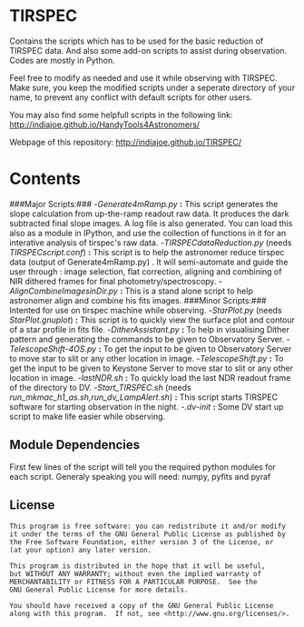 TIRSPEC
=================

Contains the scripts which has to be used for the basic reduction of TIRSPEC data.
And also some add-on scripts to assist during observation.
Codes are mostly in Python.

Feel free to modify as needed and use it while observing with TIRSPEC.
Make sure, you keep the modified scripts under a seperate directory of your name, 
to prevent any conflict with default scripts for other users.

You may also find some helpfull scripts in the following link: http://indiajoe.github.io/HandyTools4Astronomers/

Webpage of this repository: http://indiajoe.github.io/TIRSPEC/

Contents
================
###Major Scripts:###
-*Generate4mRamp.py*  **:** This script generates the slope calculation from up-the-ramp readout raw data. It produces the dark subtracted final slope images. A log file is also generated. You can load this also as a module in IPython, and use the collection of functions in it for an interative analysis of tirspec's raw data.
-*TIRSPECdataReduction.py* (needs *TIRSPECscript.conf*) **:** This script is to help the astronomer reduce tirspec data (output of Generate4mRamp.py) . It will semi-automate and guide the user through : image selection, flat correction, aligning and combining of NIR dithered frames for final photometry/spectroscopy.
-*AlignCombineImagesinDir.py* **:** This is a stand alone script to help astronomer align and combine his fits images.
###Minor Scripts:### 
Intented for use on tirspec machine while observing.
-*StarPlot.py* (needs *StarPlot.gnuplot*) **:** This script is to quickly view the surface plot and contour of a star profile in fits file. 
-*DitherAssistant.py* **:** To help in visualising Dither pattern and generating the commands to be given to Observatory Server.
-*TelescopeShift-4OS.py* **:** To get the input to be given to Observatory Server to move star to slit or any other location in image.
-*TelescopeShift.py* **:** To get the input to be given to Keystone Server to move star to slit or any other location in image.
-*lastNDR.sh* **:** To quickly load the last NDR readout frame of the directory to DV.
-*Start_TIRSPEC.sh* (needs *run_mkmac_h1_as.sh,run_dv_LampAlert.sh*) **:** This script starts TIRSPEC software for starting observation in the night.
-*.dv-init* **:** Some DV start up script to make life easier while observing.
      
Module Dependencies
-------------------
First few lines of the script will tell you the required python modules for each script.
Generaly speaking you will need: numpy, pyfits and pyraf
      

License
---------

    This program is free software: you can redistribute it and/or modify
    it under the terms of the GNU General Public License as published by
    the Free Software Foundation, either version 3 of the License, or
    (at your option) any later version.

    This program is distributed in the hope that it will be useful,
    but WITHOUT ANY WARRANTY; without even the implied warranty of
    MERCHANTABILITY or FITNESS FOR A PARTICULAR PURPOSE.  See the
    GNU General Public License for more details.

    You should have received a copy of the GNU General Public License
    along with this program.  If not, see <http://www.gnu.org/licenses/>.
